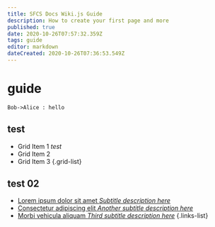 ```yaml
---
title: SFCS Docs Wiki.js Guide
description: How to create your first page and more
published: true
date: 2020-10-26T07:57:32.359Z
tags: guide
editor: markdown
dateCreated: 2020-10-26T07:36:53.549Z
---
```


# guide

```plantuml
Bob->Alice : hello
```
## test

- Grid Item 1  *test*
- Grid Item 2
- Grid Item 3
{.grid-list}

## test 02
- [Lorem ipsum dolor sit amet *Subtitle description here*](https://www.google.com)
- [Consectetur adipiscing elit *Another subtitle description here*](https://www.google.com)
- [Morbi vehicula aliquam *Third subtitle description here*](https://www.google.com)
{.links-list}